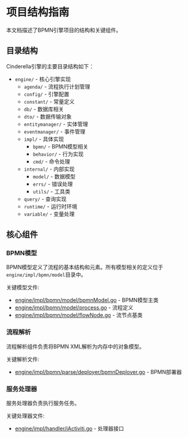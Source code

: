 # 项目结构指南

本文档描述了BPMN引擎项目的结构和关键组件。

## 目录结构

Cinderella引擎的主要目录结构如下：

- `engine/` - 核心引擎实现
  - `agenda/` - 流程执行计划管理
  - `config/` - 引擎配置
  - `constant/` - 常量定义
  - `db/` - 数据库相关
  - `dto/` - 数据传输对象
  - `entitymanager/` - 实体管理
  - `eventmanager/` - 事件管理
  - `impl/` - 具体实现
    - `bpmn/` - BPMN模型相关
    - `behavior/` - 行为实现
    - `cmd/` - 命令处理
  - `internal/` - 内部实现
    - `model/` - 数据模型
    - `errs/` - 错误处理
    - `utils/` - 工具类
  - `query/` - 查询实现
  - `runtime/` - 运行时环境
  - `variable/` - 变量处理

## 核心组件

### BPMN模型

BPMN模型定义了流程的基本结构和元素。所有模型相关的定义位于`engine/impl/bpmn/model`目录中。

关键模型文件:
- [engine/impl/bpmn/model/bpmnModel.go](engine/impl/bpmn/model/bpmnModel.go) - BPMN模型主类
- [engine/impl/bpmn/model/process.go](engine/impl/bpmn/model/process.go) - 流程定义
- [engine/impl/bpmn/model/flowNode.go](engine/impl/bpmn/model/flowNode.go) - 流节点基类

### 流程解析

流程解析组件负责将BPMN XML解析为内存中的对象模型。

关键解析文件:
- [engine/impl/bpmn/parse/deployer/bpmnDeployer.go](engine/impl/bpmn/parse/deployer/bpmnDeployer.go) - BPMN部署器

### 服务处理器

服务处理器负责执行服务任务。

关键处理器文件:
- [engine/impl/handler/iActiviti.go](engine/impl/handler/iActiviti.go) - 处理器接口 